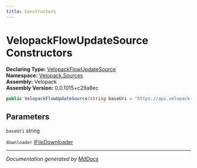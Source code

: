 ```yaml
---
title: Constructors
---
```

<!--  
  <auto-generated>   
    The contents of this file were generated by a tool.  
    Changes to this file may be list if the file is regenerated  
  </auto-generated>   
-->

# VelopackFlowUpdateSource Constructors

**Declaring Type:** [VelopackFlowUpdateSource](../index.md)  
**Namespace:** [Velopack.Sources](../../index.md)  
**Assembly:** Velopack  
**Assembly Version:** 0.0.1015+c29a8ec

```csharp
public VelopackFlowUpdateSource(string baseUri = "https://api.velopack.io/", IFileDownloader downloader = null);
```

## Parameters

`baseUri`  string

`downloader`  [IFileDownloader](../../IFileDownloader/index.md)

___

*Documentation generated by [MdDocs](https://github.com/ap0llo/mddocs)*
